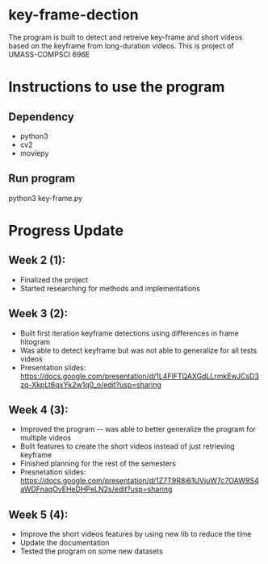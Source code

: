 # key-frame-dection

The program is built to detect and retreive key-frame and short videos based on the keyframe from long-duration videos.
This is project of UMASS-COMPSCI 696E

# Instructions to use the program
## Dependency
* python3
* cv2
* moviepy

## Run program
python3 key-frame.py <video-path> <threshold> <time-frame>

# Progress Update
## Week 2 (1):
* Finalized the project
* Started researching for methods and implementations

## Week 3 (2):
* Built first iteration keyframe detections using differences in frame hitogram
* Was able to detect keyframe but was not able to generalize for all tests videos
* Presentation slides: https://docs.google.com/presentation/d/1L4FIFTQAXGdLLrmkEwJCsD3zq-XkpLt6qxYk2w1q0_o/edit?usp=sharing

## Week 4 (3):
* Improved the program -- was able to better generalize the program for multiple videos
* Built features to create the short videos instead of just retrieving keyframe
* Finished planning for the rest of the semesters
* Presnetation slides: https://docs.google.com/presentation/d/1Z7T9R8i61UViuW7c7OAW9S4aWDFnaqOvEHeDHPeLN2s/edit?usp=sharing

## Week 5 (4):
* Improve the short videos features by using new lib to reduce the time
* Update the documentation
* Tested the program on some new datasets



